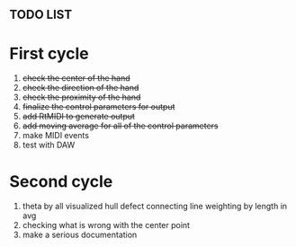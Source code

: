 ## TODO LIST

# First cycle

1. ~~check the center of the hand~~
2. ~~check the direction of the hand~~
3. ~~check the proximity of the hand~~
4. ~~finalize the control parameters for output~~
5. ~~add RtMIDI to generate output~~
6. ~~add moving average for all of the control parameters~~
7. make MIDI events
8. test with DAW

# Second cycle

1. theta by all visualized hull defect connecting line weighting by length in avg
2. checking what is wrong with the center point
3. make a serious documentation
